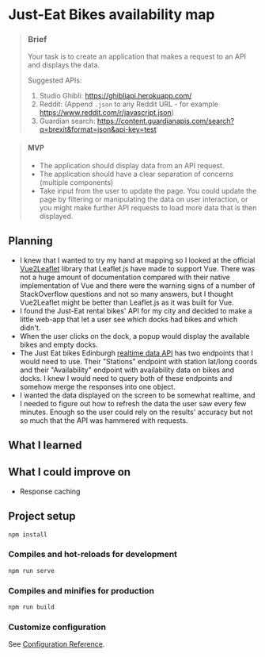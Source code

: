 # Just-Eat Bikes availability map

>### Brief
>
>Your task is to create an application that makes a request to an API and displays the data.
>
>Suggested APIs:
>1. Studio Ghibli: https://ghibliapi.herokuapp.com/
>2. Reddit: (Append `.json` to any Reddit URL - for example https://www.reddit.com/r/javascript.json)
>3. Guardian search: https://content.guardianapis.com/search?q=brexit&format=json&api-key=test

>#### MVP
>- The application should display data from an API request.
>- The application should have a clear separation of concerns (multiple components)
>- Take input from the user to update the page. You could update the page by filtering or manipulating the data on user interaction, or you might make further API requests to load more data that is then displayed.

## Planning
* I knew that I wanted to try my hand at mapping so I looked at the official [Vue2Leaflet](https://github.com/vue-leaflet/Vue2Leaflet) library that Leaflet.js have made to support Vue. There was not a huge amount of documentation compared with their native implementation of Vue and there were the warning signs of a number of StackOverflow questions and not so many answers, but I thought Vue2Leaflet might be better than Leaflet.js as it was built for Vue. 
* I found the Just-Eat rental bikes' API for my city and decided to make a little web-app that let a user see which docks had bikes and which didn't.
* When the user clicks on the dock, a popup would display the available bikes and empty docks. 
* The Just Eat bikes Edinburgh [realtime data API](https://edinburghcyclehire.com/open-data/realtime) has two endpoints that I would need to use. Their "Stations" endpoint with station lat/long coords and their "Availability" endpoint with availability data on bikes and docks. I knew I would need to query both of these endpoints and somehow merge the responses into one object. 
* I wanted the data displayed on the screen to be somewhat realtime, and I needed to figure out how to refresh the data the user saw every few minutes. Enough so the user could rely on the results' accuracy but not so much that the API was hammered with requests. 

## What I learned

## What I could improve on
* Response caching



## Project setup
```
npm install
```

### Compiles and hot-reloads for development
```
npm run serve
```

### Compiles and minifies for production
```
npm run build
```

### Customize configuration
See [Configuration Reference](https://cli.vuejs.org/config/).
